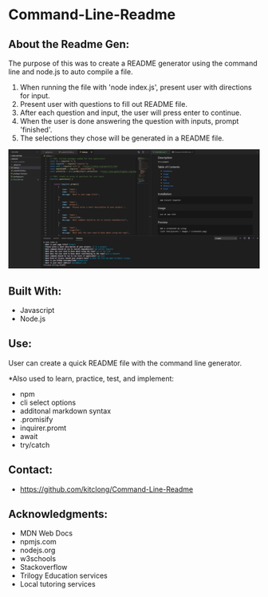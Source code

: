 # Command-Line-Readme

## About the Readme Gen:

The purpose of this was to create a README generator using the command line and node.js to auto compile a file. 

1. When running the file with 'node index.js', present user with directions for input.
2. Present user with questions to fill out README file.
3. After each question and input, the user will press enter to continue.
4. When the user is done answering the question with inputs, prompt 'finished'.
5. The selections they chose will be generated in a README file.

![Screenshot of page](assets/pic1.PNG)

## Built With:

* Javascript
* Node.js

## Use:

User can create a quick README file with the command line generator. 

*Also used to learn, practice, test, and implement: 
* npm
* cli select options
* additonal markdown syntax
* .promisify
* inquirer.promt
* await
* try/catch 

## Contact:

* https://github.com/kitclong/Command-Line-Readme

## Acknowledgments:

* MDN Web Docs
* npmjs.com
* nodejs.org 
* w3schools
* Stackoverflow
* Trilogy Education services
* Local tutoring services
